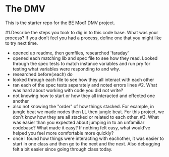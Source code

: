 # The DMV

This is the starter repo for the BE Mod1 DMV project.

#1.Describe the steps you took to dig in to this code base. What was your process? If you don’t feel you had a process, define one that you might like to try next time.
  - opened up readme, then gemfiles, researched 'faraday'
  - opened each matching lib and spec file to see how they read. Looked through the spec tests to match instance variables and run pry for testing what variables were responding to and why.
  - researched before(:each) do
  - looked through each file to see how they all interact with each other 
  -  ran each of the spec tests separately and noted errors lines
#2. What was hard about working with code you did not write?
  - not knowing how to start or how they all interacted and effected one another
  - also not knowing the "order" of how things stacked. For example, in jungle beat we made nodes then LL then jungle beat. For this project, we don't know how they are all stacked or related to each other. 
#3. What was easier than you expected about jumping in to an unfamiliar codebase? What made it easy? If nothing felt easy, what would’ve helped you feel more comfortable more quickly?
- once I found how things were interacting with eachother, it was easier to start in one class and then go to the next and the next. Also debugging felt a bit easier since going through class today.